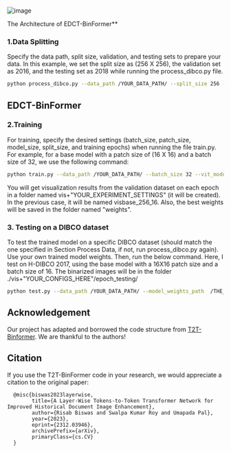 ![image](https://github.com/user-attachments/assets/4febfd8d-8d3b-43fd-b60f-5ea8478a76a1)

The Architecture of EDCT-BinFormer**

### 1.Data Splitting

Specify the data path, split size, validation, and testing sets to prepare your data. In this example, we set the split size as (256 X 256), the validation set as 2016, and the testing set as 2018 while running the process_dibco.py file.

```bash
python process_dibco.py --data_path /YOUR_DATA_PATH/ --split_size 256 --testing_dataset 2018 --validation_dataset 2016
```

## EDCT-BinFormer
### 2.Training
For training, specify the desired settings (batch_size, patch_size, model_size, split_size, and training epochs) when running the file train.py. For example, for a base model with a patch size of (16 X 16) and a batch size of 32, we use the following command:

```bash
python train.py --data_path /YOUR_DATA_PATH/ --batch_size 32 --vit_model_size base --vit_patch_size 16 --epochs 151 --split_size 256 --validation_dataset 2016
```
You will get visualization results from the validation dataset on each epoch in a folder named vis+"YOUR_EXPERIMENT_SETTINGS" (it will be created). In the previous case, it will be named visbase_256_16. Also, the best weights will be saved in the folder named "weights".

### 3. Testing on a DIBCO dataset
To test the trained model on a specific DIBCO dataset (should match the one specified in Section Process Data, if not, run process_dibco.py again). Use your own trained model weights. Then, run the below command. Here, I test on H-DIBCO 2017, using the base model with a 16X16 patch size and a batch size of 16. The binarized images will be in the folder ./vis+"YOUR_CONFIGS_HERE"/epoch_testing/ 
```bash
python test.py --data_path /YOUR_DATA_PATH/ --model_weights_path  /THE_MODEL_WEIGHTS_PATH/  --batch_size 16 --vit_model_size base --vit_patch_size 16 --split_size 256 --testing_dataset 2017
```



## Acknowledgement

Our project has adapted and borrowed the code structure from [T2T-Binformer]((https://github.com/RisabBiswas/T2T-BinFormer)). We are thankful to the authors! 


## Citation

If you use the T2T-BinFormer code in your research, we would appreciate a citation to the original paper:
```
  @misc{biswas2023layerwise,
        title={A Layer-Wise Tokens-to-Token Transformer Network for Improved Historical Document Image Enhancement}, 
        author={Risab Biswas and Swalpa Kumar Roy and Umapada Pal},
        year={2023},
        eprint={2312.03946},
        archivePrefix={arXiv},
        primaryClass={cs.CV}
  }
```
